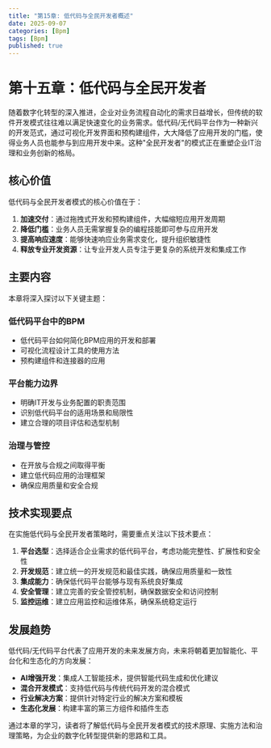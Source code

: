 ```yaml
---
title: "第15章: 低代码与全民开发者概述"
date: 2025-09-07
categories: [Bpm]
tags: [Bpm]
published: true
---
```

# 第十五章：低代码与全民开发者

随着数字化转型的深入推进，企业对业务流程自动化的需求日益增长，但传统的软件开发模式往往难以满足快速变化的业务需求。低代码/无代码平台作为一种新兴的开发范式，通过可视化开发界面和预构建组件，大大降低了应用开发的门槛，使得业务人员也能参与到应用开发中来。这种"全民开发者"的模式正在重塑企业IT治理和业务创新的格局。

## 核心价值

低代码与全民开发者模式的核心价值在于：

1. **加速交付**：通过拖拽式开发和预构建组件，大幅缩短应用开发周期
2. **降低门槛**：业务人员无需掌握复杂的编程技能即可参与应用开发
3. **提高响应速度**：能够快速响应业务需求变化，提升组织敏捷性
4. **释放专业开发资源**：让专业开发人员专注于更复杂的系统开发和集成工作

## 主要内容

本章将深入探讨以下关键主题：

### 低代码平台中的BPM
- 低代码平台如何简化BPM应用的开发和部署
- 可视化流程设计工具的使用方法
- 预构建组件和连接器的应用

### 平台能力边界
- 明确IT开发与业务配置的职责范围
- 识别低代码平台的适用场景和局限性
- 建立合理的项目评估和选型机制

### 治理与管控
- 在开放与合规之间取得平衡
- 建立低代码应用的治理框架
- 确保应用质量和安全合规

## 技术实现要点

在实施低代码与全民开发者策略时，需要重点关注以下技术要点：

1. **平台选型**：选择适合企业需求的低代码平台，考虑功能完整性、扩展性和安全性
2. **开发规范**：建立统一的开发规范和最佳实践，确保应用质量和一致性
3. **集成能力**：确保低代码平台能够与现有系统良好集成
4. **安全管理**：建立完善的安全管控机制，确保数据安全和访问控制
5. **监控运维**：建立应用监控和运维体系，确保系统稳定运行

## 发展趋势

低代码/无代码平台代表了应用开发的未来发展方向，未来将朝着更加智能化、平台化和生态化的方向发展：

- **AI增强开发**：集成人工智能技术，提供智能代码生成和优化建议
- **混合开发模式**：支持低代码与传统代码开发的混合模式
- **行业解决方案**：提供针对特定行业的解决方案和模板
- **生态化发展**：构建丰富的第三方组件和插件生态

通过本章的学习，读者将了解低代码与全民开发者模式的技术原理、实施方法和治理策略，为企业的数字化转型提供新的思路和工具。